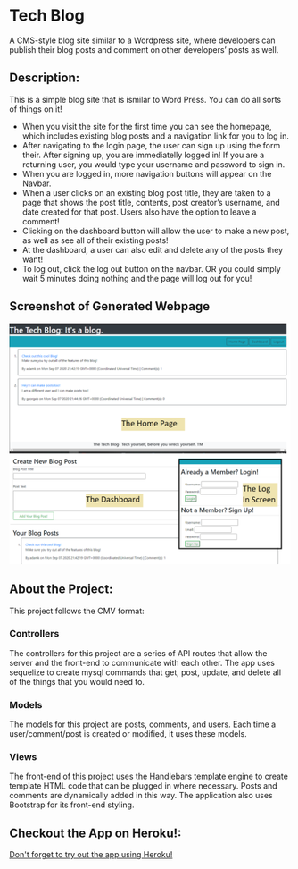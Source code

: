 # Tech Blog
A CMS-style blog site similar to a Wordpress site, where developers can publish their blog posts and comment on other developers’ posts as well.

## Description: 
This is a simple blog site that is ismilar to Word Press. You can do all sorts of things on it!

* When you visit the site for the first time you can see the homepage, which includes existing blog posts and a navigation link for you to log in. 
* After navigating to the login page, the user can sign up using the form their. After signing up, you are immediatelly logged in! If you are a returning user, you would type your username and password to sign in.
* When you are logged in, more navigation buttons will appear on the Navbar.
* When a user clicks on an existing blog post title, they are taken to a page that shows the post title, contents, post creator’s username, and date created for that post. Users also have the option to leave a comment!
* Clicking on the dashboard button will allow the user to make a new post, as well as see all of their existing posts!
* At the dashboard, a user can also edit and delete any of the posts they want!
* To log out, click the log out button on the navbar. OR you could simply wait 5 minutes doing nothing and the page will log out for you!

## Screenshot of Generated Webpage
![Sreenshot of Webpage](./assets/screenshot_of_app.png)

## About the Project:
This project follows the CMV format:

### Controllers
The controllers for this project are a series of API routes that allow the server and the front-end to communicate with each other. The app uses sequelize to create mysql commands that get, post, update, and delete all of the things that you would need to.

### Models
The models for this project are posts, comments, and users. Each time a user/comment/post is created or modified, it uses these models.

### Views
The front-end of this project uses the Handlebars template engine to create template HTML code that can be plugged in where necessary. Posts and comments are dynamically added in this way. The application also uses Bootstrap for its front-end styling.

## Checkout the App on Heroku!:
[Don't forget to try out the app using Heroku!](https://calm-garden-95272.herokuapp.com/)
